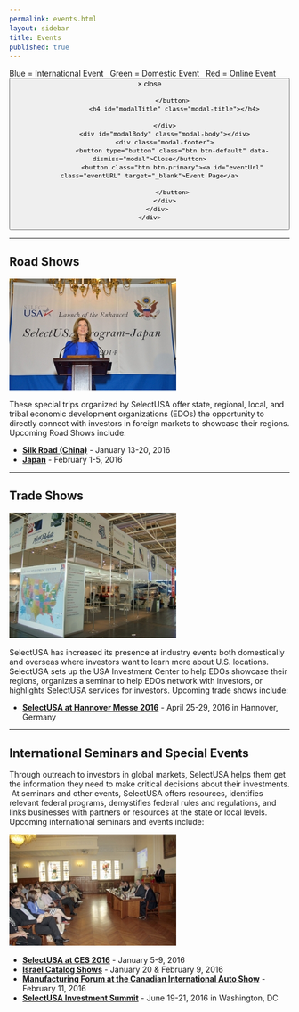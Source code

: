 ```yaml
---
permalink: events.html
layout: sidebar
title: Events
published: true
---
```














<html>
<head>
<meta charset='utf-8' />

<link rel="stylesheet" href="{{ site.baseurl }}/fullcalendar/jquery-ui.min.css">
<link rel="stylesheet" href="{{ site.baseurl }}/fullcalendar/fullcalendar.css">
<!-- link rel="stylesheet" href="{{ site.baseurl }}/fullcalendar/bootstrap.css" -->
<!-- link rel="stylesheet" href="{{ site.baseurl }}/fullcalendar/bootstrap-theme.css" -->
<script src="{{ site.baseurl }}/fullcalendar/moment.js"></script>
<style type="text/css"></style>
<script src="{{ site.baseurl }}/fullcalendar/jquery.min.js"></script>
<script src="{{ site.baseurl }}/fullcalendar/fullcalendar.min.js"></script>
<!-- script src="{{ site.baseurl }}/fullcalendar/bootstrap.min.js"></script -->
<!-- script src="{{ site.baseurl }}/fullcalendar/gcal.js"></script  -->

<script>


    $(document).ready(function () {
    $('#cal').fullCalendar({
        events: [{% assign sorted_pages = (site.categories.events) %}{% for post in sorted_pages %}
    {
      title: '{{ post.title }}',
        start:'{{ post.calendar-start }}T13:47:24',
        end: '{{ post.calendar-end }}T13:47:24',
        description: '{{ post.date-display-start }} - {{ post.date-display-end }}',
        url: '{{ site.baseurl }}{{ post.url }}',
        allday: 'true',
        color:'{% if post.location-type == "International" %}#447ACF{% elsif post.location-type == "Domestic" %}#1A936F{% elsif post.location-type == "Online" %}#931621{% else %}{% endif %}',
     }{% unless forloop.last %},{% endunless %}
    {% endfor %}
],
        header: {
            left: '',
            center: 'prev title next',
            right: ''
        },
     
    });
});

</script>
<style>
    .colorbox{display: inline; padding: none; margin: none; }
    #myCanvas{display: inline;}

</style>


</head>
<body>
<div id="cal"></div>
<div class="colorbox">
<canvas id="myCanvas" width="15px" height="15px">Blue</canvas> = International Event &nbsp; <canvas id="myCanvas2" width="15px" height="15px">Green</canvas> = Domestic Event &nbsp; <canvas id="myCanvas3" width="15px" height="15px">Red</canvas> = Online Event 
</div>



<script>

var c = document.getElementById("myCanvas");
var ctx = c.getContext("2d");
// Clip a rectangular area
ctx.rect(0, 0, 50, 50);
ctx.stroke();
ctx.clip();
// Draw red rectangle after clip()
ctx.fillStyle = "#447ACF";
ctx.fillRect(0, 0, 50, 50);


var c = document.getElementById("myCanvas2");
var ctx = c.getContext("2d");
ctx.fillStyle = "#1A936F";
ctx.fillRect(0, 0, 20, 20);

var c = document.getElementById("myCanvas3");
var ctx = c.getContext("2d");
ctx.fillStyle = "#931621";
ctx.fillRect(0, 0, 20, 20);
</script>
<div id="fullCalModal" class="modal fade">
    <div class="modal-dialog">
        <div class="modal-content">
            <div class="modal-header">
                <button type="button" class="close" data-dismiss="modal"><span aria-hidden="true">×</span>  <span class="sr-only">close</span>

                </button>
                 <h4 id="modalTitle" class="modal-title"></h4>

            </div>
            <div id="modalBody" class="modal-body"></div>
            <div class="modal-footer">
                <button type="button" class="btn btn-default" data-dismiss="modal">Close</button>
                <button class="btn btn-primary"><a id="eventUrl" class="eventURL" target="_blank">Event Page</a>

                </button>
            </div>
        </div>
    </div>
</div>

</body>
</html>

* * *

## Road Shows

<span class="imgright">![Ambassador Kennedy Speaking in Japan at SelectUSA event](images/amb_cbk_gives_remarks_at_the_su_japan_launch_and_showcase-300x200.jpg "Ambassador Kennedy Speaking In Japan at SelectUSA event")</span>

These special trips organized by SelectUSA offer state, regional, local, and tribal economic development organizations (EDOs) the opportunity to directly connect with investors in foreign markets to showcase their regions. Upcoming Road Shows include:

*	[**Silk Road (China)**](http://selectusa.commerce.gov/silk-road-china-road-show.html) - January 13-20, 2016
*	[**Japan**](http://selectusa.commerce.gov/events/japan-road-show.html) - February 1-5, 2016

*** 

## Trade Shows

<span class="imgright">![](images/usa_investment_center_2-300x225.jpg)</span>

SelectUSA has increased its presence at industry events both domestically and overseas where investors want to learn more about U.S. locations. SelectUSA sets up the USA Investment Center to help EDOs showcase their regions, organizes a seminar to help EDOs network with investors, or highlights SelectUSA services for investors. Upcoming trade shows include:

*	[**SelectUSA at Hannover Messe 2016**](http://selectusa.commerce.gov/events/selectusa-hannover-messe-2016.html) - April 25-29, 2016 in Hannover, Germany

* * *

## International Seminars and Special Events

Through outreach to investors in global markets, SelectUSA helps them get the information they need to make critical decisions about their investments. &nbsp;At seminars and other events, SelectUSA offers resources, identifies relevant federal programs, demystifies federal rules and regulations, and links businesses with partners or resources at the state or local levels. Upcoming international seminars and events include:

<span class="imgright">![Investment Seminar in Greece](images/4355_eveth_-300x200.jpg "Investment Seminar in Greece")</span>

*	**[SelectUSA at CES 2016](http://selectusa.commerce.gov/events/selectusa-ces2016.html)** - January 5-9, 2016
*	**[Israel Catalog Shows](http://selectusa.commerce.gov/events/israel-catalog-show1.html)** - January 20 & February 9, 2016
*	**[Manufacturing Forum at the Canadian International Auto Show](http://selectusa.commerce.gov/events/canada-auto-show.html)** - February 11, 2016
*	[**SelectUSA Investment Summit**](http://selectusa.commerce.gov/2016-summit.html) - June 19-21, 2016 in Washington, DC
